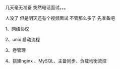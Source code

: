 几天毫无准备 突然电话面试。。。

人没了  但是明天还有个视频面试 不管那么多了 先准备吧

1、网络协议

2、unix 启动流程

3、卷管理

4、搭建nginx 、MySQL、主备同步、负载均衡流控

